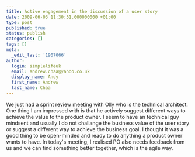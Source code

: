 ```yaml
---
title: Active engagement in the discussion of a user story
date: 2009-06-03 11:30:51.000000000 +01:00
type: post
published: true
status: publish
categories: []
tags: []
meta:
  _edit_last: '1907066'
author:
  login: simplelifeuk
  email: andrew.chaa@yahoo.co.uk
  display_name: Andy
  first_name: Andrew
  last_name: Chaa
---
```

<p>We just had a sprint review meeting with Olly who is the technical architect. One thing I am impressed with is that he actively suggest different ways to achieve the value to the product owner. I seem to have an technical guy mindsent and usually I do not challange the business value of the user story or suggest a different way to achieve the business goal. I thought it was a good thing to be open-minded and ready to do anything a product owner wants to have. In today's meeting, I realised PO also needs feedback from us and we can find something better together, which is the agile way.</p>
